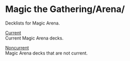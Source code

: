 # Magic the Gathering/Arena/

Decklists for Magic Arena.

[Current](https://github.com/APrettyCoolProgram/Decklists/tree/main/Magic%20the%20Gathering/Arena/Current)<br>
Current Magic Arena decks.

[Noncurrent](https://github.com/APrettyCoolProgram/Decklists/tree/main/Magic%20the%20Gathering/Arena/Noncurrent)<br>
Magic Arena decks that are not current.
